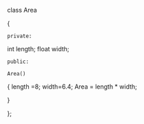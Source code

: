class Area

{

	private:
 	
  int length;
  float width;

	public:
 	 
	Area()
{
	length =8;
	width=6.4;
	Area = length * width;

}

};
